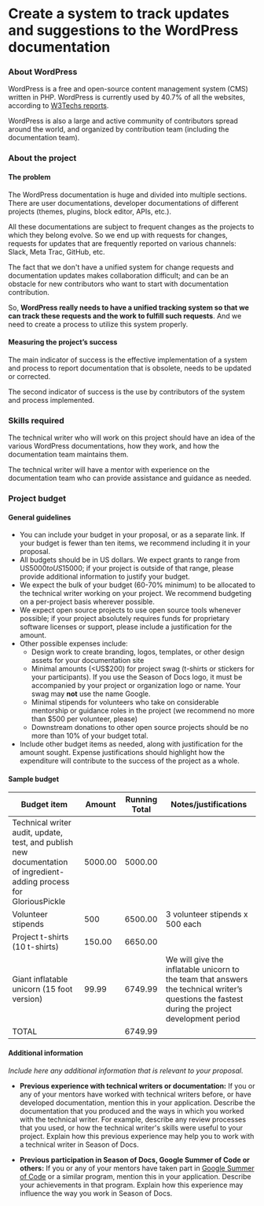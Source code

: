 # Create a system to track updates and suggestions to the WordPress documentation
### About WordPress

WordPress is a free and open-source content management system (CMS) written in PHP. WordPress is currently used by 40.7% of all the websites, according to [W3Techs reports](https://w3techs.com/technologies/overview/content_management).

WordPress is also a large and active community of contributors spread around the world, and organized by contribution team (including the documentation team).

### About the project
#### The problem

The WordPress documentation is huge and divided into multiple sections. There are user documentations, developer documentations of different projects (themes, plugins, block editor, APIs, etc.).

All these documentations are subject to frequent changes as the projects to which they belong evolve. So we end up with requests for changes, requests for updates that are frequently reported on various channels: Slack, Meta Trac, GitHub, etc.

The fact that we don't have a unified system for change requests and documentation updates makes collaboration difficult; and can be an obstacle for new contributors who want to start with documentation contribution. 

So, **WordPress really needs to have a unified tracking system so that we can track these requests and the work to fulfill such requests**. And we need to create a process to utilize this system properly.
#### Measuring the project’s success

The main indicator of success is the effective implementation of a system and process to report documentation that is obsolete, needs to be updated or corrected.

The second indicator of success is the use by contributors of the system and process implemented.

### Skills required

The technical writer who will work on this project should have an idea of the various WordPress documentations, how they work, and how the documentation team maintains them.

The technical writer will have a mentor with experience on the documentation team who can provide assistance and guidance as needed.

### Project budget

#### General guidelines

*   You can include your budget in your proposal, or as a separate link. If your budget is fewer than ten items, we recommend including it in your proposal.
*   All budgets should be in US dollars. We expect grants to range from US$5000 to US$15000; if your project is outside of that range, please provide additional information to justify your budget.
*   We expect the bulk of your budget (60-70% minimum) to be allocated to the technical writer working on your project. We recommend budgeting on a per-project basis wherever possible.
*   We expect open source projects to use open source tools whenever possible; if your project absolutely requires funds for proprietary software licenses or support, please include a justification for the amount.
*   Other possible expenses include:
    *   Design work to create branding, logos, templates, or other design assets for your documentation site
    *   Minimal amounts (&lt;US$200) for project swag (t-shirts or stickers for your participants). If you use the Season of Docs logo, it must be accompanied by your project or organization logo or name. Your swag may **not** use the name Google.
    *   Minimal stipends for volunteers who take on considerable mentorship or guidance roles in the project (we recommend no more than $500 per volunteer, please)
    *   Downstream donations to other open source projects should be no more than 10% of your budget total.
*   Include other budget items as needed, along with justification for the amount sought. Expense justifications should highlight how the expenditure will contribute to the success of the project as a whole.


#### Sample budget

Budget item | Amount | Running Total | Notes/justifications
------------|--------|---------------|---------------------
Technical writer audit, update, test, and publish new documentation of ingredient-adding process for GloriousPickle | 5000.00 | 5000.00
Volunteer stipends  | 500 | 6500.00 | 3 volunteer stipends x 500 each
Project t-shirts (10 t-shirts) | 150.00 | 6650.00 
Giant inflatable unicorn (15 foot version) | 99.99 | 6749.99 | We will give the inflatable unicorn to the team that answers the technical writer’s questions the fastest during the project development period
TOTAL |  | 6749.99 |

#### Additional information

_Include here any additional information that is relevant to your proposal._

* **Previous experience with technical writers or documentation:**
  If you or any of your mentors have worked with technical writers before, or
  have developed documentation, mention this in your application. Describe
  the documentation that you produced and the ways in which you worked with the
  technical writer. For example, describe any review processes that you used, or
  how the technical writer's skills were useful to your project.
  Explain how this previous experience may help you to work
  with a technical writer in Season of Docs.

* **Previous participation in Season of Docs, Google Summer of Code or
  others:**
  If you or any of your mentors have taken part in
  [Google Summer of Code](https://g.co/gsoc) or a similar program, mention
  this in your application. Describe your achievements in that program. Explain
  how this experience may influence the way you work in Season of Docs.